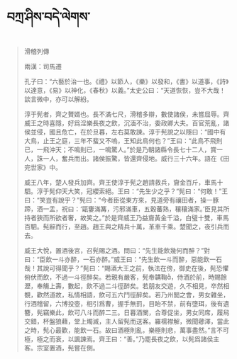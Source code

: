 # བཀྲ་ཤིས་བདེ་ལེགས་
> 滑稽列傳
> 
> 兩漢：司馬遷 
> 
> 孔子曰：“六藝於治一也。《禮》以節人，《樂》以發和，《書》以道事，《詩》以達意，《易》以神化，《春秋》以義。”太史公曰：“天道恢恢，豈不大哉！談言微中，亦可以解紛。
> 
> 淳于髡者，齊之贅婿也。長不滿七尺，滑稽多辯，數使諸侯，未嘗屈辱。齊威王之時喜隱，好爲淫樂長夜之飲，沉湎不治，委政卿大夫。百官荒亂，諸侯並侵，國且危亡，在於旦暮，左右莫敢諫。淳于髡說之以隱曰：“國中有大鳥，止王之庭，三年不蜚又不嗚，王知此鳥何也？”王曰：“此鳥不飛則已，一飛沖天；不鳴則已，一鳴驚人。”於是乃朝諸縣令長七十二人，賞一人，誅一人，奮兵而出。諸侯振驚，皆還齊侵地。威行三十六年。語在《田完世家》中。
> 
> 威王八年，楚人發兵加齊。齊王使淳于髡之趙請救兵，齎金百斤，車馬十駟。淳于髡仰天大笑，冠纓索絕。王曰：“先生少之乎？”髡曰：“何敢！”王曰：“笑豈有說乎？”髡曰：“今者臣從東方來，見道旁有禳田者，操一豚蹄，酒一盂，祝曰：‘甌窶滿篝，污邪滿車，五穀蕃熟，穰穰滿家。’臣見其所持者狹而所欲者奢，故笑之。”於是齊威王乃益齎黃金千溢，白璧十雙，車馬百駟。髡辭而行，至趙。趙王與之精兵十萬，革車千乘。楚聞之，夜引兵而去。
> 
> 威王大悅，置酒後宮，召髡賜之酒。問曰：“先生能飲幾何而醉？”對曰：“臣飲一斗亦醉，一石亦醉。”威王曰：“先生飲一斗而醉，惡能飲一石哉！其說可得聞乎？”髡曰：“賜酒大王之前，執法在傍，御史在後，髡恐懼俯伏而飲，不過一斗徑醉矣。若親有嚴客，髡帣韝鞠，侍酒於前，時賜餘瀝，奉觴上壽，數起，飲不過二斗徑醉矣。若朋友交遊，久不相見，卒然相覩，歡然道故，私情相語，飲可五六鬥徑醉矣。若乃州閭之會，男女雜坐，行酒稽留，六博投壺，相引爲曹，握手無罰，目眙不禁，前有墮珥，後有遺簪，髡竊樂此，飲可八斗而醉二三。日暮酒闌，合尊促坐，男女同席，履舄交錯，杯盤狼藉，堂上燭滅，主人留髡而送客。羅襦襟解，微聞薌澤，當此之時，髡心最歡，能飲一石。故曰酒極則亂，樂極則悲，萬事盡然。”言不可極，極之而衰，以諷諫焉。齊王曰：“善。”乃罷長夜之飲，以髡爲諸侯主客。宗室置酒，髡嘗在側。
>